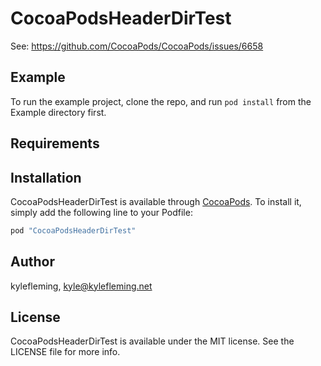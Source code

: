 # CocoaPodsHeaderDirTest

See: https://github.com/CocoaPods/CocoaPods/issues/6658

## Example

To run the example project, clone the repo, and run `pod install` from the Example directory first.

## Requirements

## Installation

CocoaPodsHeaderDirTest is available through [CocoaPods](http://cocoapods.org). To install
it, simply add the following line to your Podfile:

```ruby
pod "CocoaPodsHeaderDirTest"
```

## Author

kylefleming, kyle@kylefleming.net

## License

CocoaPodsHeaderDirTest is available under the MIT license. See the LICENSE file for more info.
